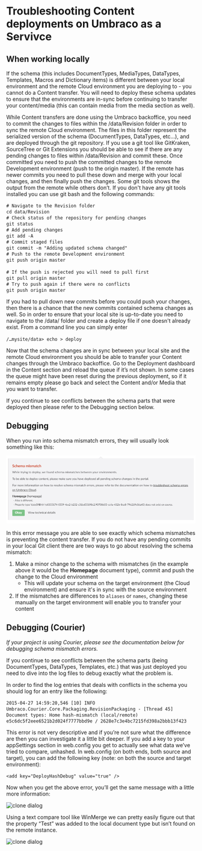 # Troubleshooting Content deployments on Umbraco as a Servivce

## When working locally

If the schema (this includes DocumentTypes, MediaTypes, DataTypes, Templates, Macros and Dictionary items) is different between your local environment and the remote Cloud environment you are deploying to - you cannot do a Content transfer. You will need to deploy these schema updates to ensure that the environments are in-sync before continuing to transfer your content/media (this can contain media from the media section as well).

While Content transfers are done using the Umbraco backoffice, you need to commit the changes to files within the /data/Revision folder in order to sync the remote Cloud environment. The files in this folder represent the serialized version of the schema (DocumentTypes, DataTypes, etc...), and are deployed through the git repository.
If you use a git tool like GitKraken, SourceTree or Git Extensions you should be able to see if there are any pending changes to files within /data/Revision and commit these. Once committed you need to push the committed changes to the remote Development environment (push to the origin master). If the remote has newer commits you need to pull these down and merge with your local changes, and then finally push the changes. Some git tools shows the output from the remote while others don’t.
If you don't have any git tools installed you can use git bash and the following commands:

    # Navigate to the Revision folder
    cd data/Revision
    # Check status of the repository for pending changes
    git status
    # Add pending changes
    git add -A
    # Commit staged files
    git commit -m "Adding updated schema changed"
    # Push to the remote Development environment
    git push origin master
    
    # If the push is rejected you will need to pull first
    git pull origin master
    # Try to push again if there were no conflicts
    git push origin master

If you had to pull down new commits before you could push your changes, then there is a chance that the new commits contained schema changes as well. So in order to ensure that your local site is up-to-date you need to navigate to the /data/ folder and create a deploy  file if one doesn't already exist. From a command line you can simply enter

`/…mysite/data> echo > deploy` 

Now that the schema changes are in sync between your local site and the remote Cloud environment you should be able to transfer your Content changes through the Umbraco backoffice. Go to the Deployment dashboard in the Content section and reload the queue if it’s not shown. In some cases the queue might have been reset during the previous deployment, so if it remains empty please go back and select the Content and/or Media that you want to transfer.

If you continue to see conflicts between the schema parts that were deployed then please refer to the Debugging section below.

## Debugging

When you run into schema mismatch errors, they will usually look something like this:

![Schema Mismatch error message](images/schema-mismatch-on-transfer.png)

In this error message you are able to see exactly which schema mismatches is preventing the content transfer. If you do not have any pending commits in your local Git client there are two ways to go about resolving the schema mismatch:

1. Make a minor change to the schema with mismatches (in the example above it would be the **Homepage** document type), commit and push the change to the Cloud environment
    * This will update your schema on the target environment (the Cloud environment) and ensure it's in sync with the source environment
2. If the mismatches are differences to `aliases` or `names`, changing these manually on the target environment will enable you to transfer your content

## Debugging (Courier)

*If your project is using Courier, please see the documentation below for debugging schema mismatch errors.*

If you continue to see conflicts between the schema parts (being DocumentTypes, DataTypes, Templates, etc.) that was just deployed you need to dive into the log files to debug exactly what the problem is.

In order to find the log entries that deals with conflicts in the schema you should log for an entry like the following:


    2015-04-27 14:59:20,546 [10] INFO  Umbraco.Courier.Core.Packaging.RevisionPackaging - [Thread 45] Document types: Home hash-mismatch (local/remote) e5c6dc5f2eee6521b2d024f7777bbd9e / 2628e7c3e4bc7215fd398a2bbb13f423

This error is not very descriptive and if you’re not sure what the difference are then you can investigate it a little bit deeper. If you add a key to your appSettings section in web.config you get to actually see what data we’ve tried to compare, unhashed.
In web.config (on both ends, both source and target), you can add the following key (note: on both the source and target environment):

    <add key="DeployHashDebug" value="true" />

Now when you get the above error, you’ll get the same message with a little more information:

![clone dialog](images/image07.png)

Using a text compare tool like WinMerge we can pretty easily figure out that the property “Test” was added to the local document type but isn’t found on the remote instance.

![clone dialog](images/image00.png)
